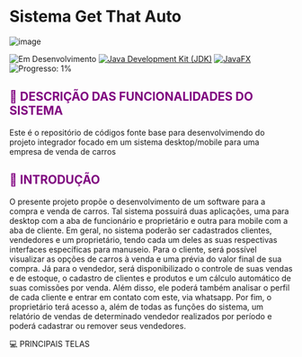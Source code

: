 # Sistema Get That Auto
![image](https://github.com/canoafurada2021/projeto-integrador/assets/84353670/a5a2e867-2ec6-46bc-b96e-57575bcb2bb6)

![Em Desenvolvimento](https://img.shields.io/badge/Status-Em%20Desenvolvimento-blue) [![Java Development Kit (JDK)](https://img.shields.io/badge/License-JDK-blue)](https://www.oracle.com/java/technologies/javase-jdk11-downloads.html) [![JavaFX](https://img.shields.io/badge/JavaFX-blue)](https://openjfx.io/) ![Progresso: 1%](https://img.shields.io/badge/Progresso-1%25-blue)

## <span style="color:purple">:memo: DESCRIÇÃO DAS FUNCIONALIDADES DO SISTEMA</span>



Este é o repositório de códigos fonte base para desenvolvimendo do projeto integrador focado em um sistema desktop/mobile para uma empresa de venda de carros


## <span style="color:purple">:memo: INTRODUÇÃO</span>

O presente projeto propõe o desenvolvimento de um software para a compra e venda de carros. Tal sistema possuirá duas aplicações, uma para desktop com a aba de funcionário e proprietário e outra para mobile com a aba de cliente. Em geral, no sistema poderão ser cadastrados clientes, vendedores e um proprietário, tendo cada um deles as suas respectivas interfaces específicas para manuseio. Para o cliente, será possível visualizar as opções de carros à venda e uma prévia do valor final de sua compra. Já para o vendedor, será disponibilizado o controle de suas vendas e de estoque, o cadastro de clientes e produtos e um cálculo automático de suas comissões por venda. Além disso, ele poderá também analisar o perfil de cada cliente e entrar em contato com este, via whatsapp. Por fim, o proprietário terá acesso a, além de todas as funções do sistema, um relatório de vendas de determinado vendedor realizados por período e poderá cadastrar ou remover seus vendedores.


💻 PRINCIPAIS TELAS</span>
